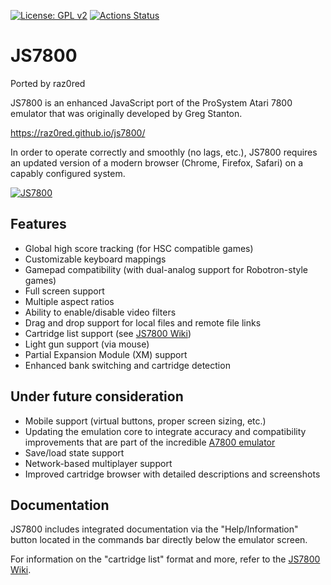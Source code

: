 [![License: GPL v2](https://img.shields.io/badge/License-GPL%20v2-blue.svg)](https://www.gnu.org/licenses/old-licenses/gpl-2.0.en.html)
[![Actions Status](https://github.com/raz0red/js7800/workflows/Build/badge.svg)](https://github.com/raz0red/js7800/actions)

# JS7800

Ported by raz0red

JS7800 is an enhanced JavaScript port of the ProSystem Atari 7800 emulator that was originally developed by Greg Stanton.

https://raz0red.github.io/js7800/

In order to operate correctly and smoothly (no lags, etc.), JS7800 requires an updated version of a modern browser (Chrome, Firefox, Safari) on a capably configured system.

[![JS7800](https://github.com/raz0red/js7800/raw/master/screenshots/screenshot.png)](https://raz0red.github.io/js7800/)

## Features

* Global high score tracking (for HSC compatible games)
* Customizable keyboard mappings
* Gamepad compatibility (with dual-analog support for Robotron-style games)
* Full screen support
* Multiple aspect ratios
* Ability to enable/disable video filters
* Drag and drop support for local files and remote file links
* Cartridge list support (see [JS7800 Wiki](https://github.com/raz0red/js7800/wiki/Cartridge%20Lists))
* Light gun support (via mouse)
* Partial Expansion Module (XM) support
* Enhanced bank switching and cartridge detection

## Under future consideration

* Mobile support (virtual buttons, proper screen sizing, etc.)
* Updating the emulation core to integrate accuracy and compatibility improvements that are part of the incredible [A7800 emulator](http://7800.8bitdev.org/index.php/A7800_Emulator)
* Save/load state support
* Network-based multiplayer support
* Improved cartridge browser with detailed descriptions and screenshots

## Documentation

JS7800 includes integrated documentation via the "Help/Information" button located in the commands bar directly below the emulator screen.

For information on the "cartridge list" format and more, refer to the [JS7800 Wiki](https://github.com/raz0red/js7800/wiki).
